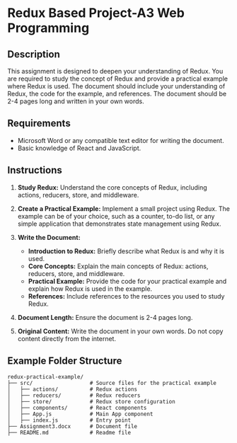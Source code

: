 # Redux Based Project-A3 Web Programming

## Description
This assignment is designed to deepen your understanding of Redux. You are required to study the concept of Redux and provide a practical example where Redux is used. The document should include your understanding of Redux, the code for the example, and references. The document should be 2-4 pages long and written in your own words.

## Requirements
- Microsoft Word or any compatible text editor for writing the document.
- Basic knowledge of React and JavaScript.

## Instructions
1. **Study Redux:** Understand the core concepts of Redux, including actions, reducers, store, and middleware.
2. **Create a Practical Example:** Implement a small project using Redux. The example can be of your choice, such as a counter, to-do list, or any simple application that demonstrates state management using Redux.
3. **Write the Document:**
   - **Introduction to Redux:** Briefly describe what Redux is and why it is used.
   - **Core Concepts:** Explain the main concepts of Redux: actions, reducers, store, and middleware.
   - **Practical Example:** Provide the code for your practical example and explain how Redux is used in the example.
   - **References:** Include references to the resources you used to study Redux.

4. **Document Length:** Ensure the document is 2-4 pages long.
5. **Original Content:** Write the document in your own words. Do not copy content directly from the internet.

## Example Folder Structure
```plaintext
redux-practical-example/
├── src/                  # Source files for the practical example
│   ├── actions/          # Redux actions
│   ├── reducers/         # Redux reducers
│   ├── store/            # Redux store configuration
│   ├── components/       # React components
│   ├── App.js            # Main App component
│   ├── index.js          # Entry point
├── Assignment3.docx      # Document file
├── README.md             # Readme file
